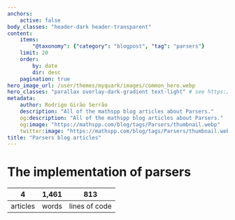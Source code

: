 ```yaml
---
anchors:
    active: false
body_classes: "header-dark header-transparent"
content:
    items:
        "@taxonomy": {"category": "blogpost", "tag": "parsers"}
    limit: 20
    order:
        by: date
        dir: desc
    pagination: true
hero_image_url: /user/themes/myquark/images/common_hero.webp
hero_classes: "parallax overlay-dark-gradient text-light" # see https://demo.getgrav.org/blog-skeleton/blog/hero-classes
metadata:
    author: Rodrigo Girão Serrão
    description: "All of the mathspp blog articles about Parsers."
    og:description: "All of the mathspp blog articles about Parsers."
    og:image: "https://mathspp.com/blog/tags/Parsers/thumbnail.webp"
    twitter:image: "https://mathspp.com/blog/tags/Parsers/thumbnail.webp"
title: "Parsers blog articles"
---
```



# The implementation of parsers


<table class="stats-table">
    <thead>
        <tr>
            <th style="text-align: center;">4</th>
            <th style="text-align: center;">1,461</th>
            <th style="text-align: center;">813</th>
        </tr>
    </thead>
    <tbody>
        <tr>
            <td style="text-align: center;">articles</td>
            <td style="text-align: center;">words</td>
            <td style="text-align: center;">lines of code</td>
        </tr>
    </tbody>
</table>